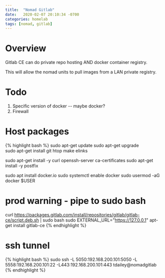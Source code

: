 ```yaml
---
title:  "Nomad Gitlab"
date:   2020-02-07 20:10:34 -0700
categories: homelab
tags: [nomad, gitlab]
---
```

# Overview

Gitlab CE can do private repo hosting AND docker container registry.

This will allow the nomad units to pull images from a LAN private registry.

# Todo 

1. Specific version of docker -- maybe docker?
2. Firewall

# Host packages

{% highlight bash %}
sudo apt-get update
sudo apt-get upgrade    
sudo apt-get install git htop make elinks 

sudo apt-get install -y curl openssh-server ca-certificates
sudo apt-get install -y postfix

sudo apt install docker.io
sudo systemctl enable docker
sudo usermod -aG docker $USER

# prod warning - pipe to sudo bash
curl https://packages.gitlab.com/install/repositories/gitlab/gitlab-ce/script.deb.sh | sudo bash
sudo EXTERNAL_URL="https://127.0.0.1" apt-get install gitlab-ce
{% endhighlight %}

# ssh tunnel
{% highlight bash %}
sudo ssh -L 5050:192.168.200.101:5050 -L 5558:192.168.200.101:22 -L443:192.168.200.101:443 tdailey@nomadgitlab
{% endhighlight %}